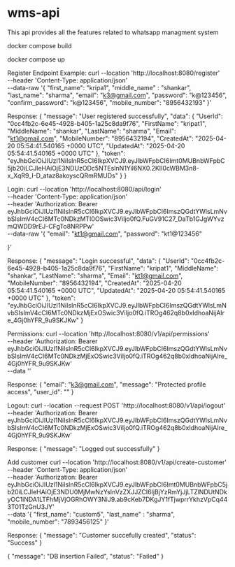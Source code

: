 # wms-api
This api provides all the features related to whatsapp managment system

docker compose build

docker compose up

Register Endpoint 
Example:
curl --location 'http://localhost:8080/register' \
--header 'Content-Type: application/json' \
--data-raw '{
    "first_name": "kripa1",
	"middle_name" : "shankar",
	"last_name": "sharma",
	"email": "k3@gmail.com",
	"password": "k@123456",
	"confirm_password": "k@123456",
	"mobile_number": "8956432193"
}'

Response:
{
    "message": "User registered successfully",
    "data": {
        "UserId": "0cc4fb2c-6e45-4928-b405-1a25c8da9f76",
        "FirstName": "kripat1",
        "MiddleName": "shankar",
        "LastName": "sharma",
        "Email": "kt1@gmail.com",
        "MobileNumber": "8956432194",
        "CreatedAt": "2025-04-20 05:54:41.540165 +0000 UTC",
        "UpdatedAt": "2025-04-20 05:54:41.540165 +0000 UTC"
    },
    "token": "eyJhbGciOiJIUzI1NiIsInR5cCI6IkpXVCJ9.eyJlbWFpbCI6Imt0MUBnbWFpbC5jb20iLCJleHAiOjE3NDUzODc5NTEsInN1YiI6NX0.2KII0cWBM3n8-x_XqR9_I-D_ataz8akoyscQRmRMUDs"
}
}

Login:
curl --location 'http://localhost:8080/api/login' \
--header 'Content-Type: application/json' \
--header 'Authorization: Bearer eyJhbGciOiJIUzI1NiIsInR5cCI6IkpXVCJ9.eyJlbWFpbCI6ImszQGdtYWlsLmNvbSIsImV4cCI6MTc0NDkzMTI0OSwic3ViIjo0fQ.FuGV91C27_DaTb1GJgWYvzmQWDD9rEJ-CFgTo8NRPPw' \
--data-raw '{
    "email": "kt1@gmail.com",
    "password": "kt1@123456"

}'

Response:
{
    "message": "Login successful",
     "data": {
        "UserId": "0cc4fb2c-6e45-4928-b405-1a25c8da9f76",
        "FirstName": "kripat1",
        "MiddleName": "shankar",
        "LastName": "sharma",
        "Email": "kt1@gmail.com",
        "MobileNumber": "8956432194",
        "CreatedAt": "2025-04-20 05:54:41.540165 +0000 UTC",
        "UpdatedAt": "2025-04-20 05:54:41.540165 +0000 UTC"
    },
    "token": "eyJhbGciOiJIUzI1NiIsInR5cCI6IkpXVCJ9.eyJlbWFpbCI6ImszQGdtYWlsLmNvbSIsImV4cCI6MTc0NDkzMjExOSwic3ViIjo0fQ.iTROg462q8b0xIdhoaNijAIre_4Gj0hYFR_9u9SKJKw"
}

Permissions:
curl --location 'http://localhost:8080/v1/api/permissions' \
--header 'Authorization: Bearer eyJhbGciOiJIUzI1NiIsInR5cCI6IkpXVCJ9.eyJlbWFpbCI6ImszQGdtYWlsLmNvbSIsImV4cCI6MTc0NDkzMjExOSwic3ViIjo0fQ.iTROg462q8b0xIdhoaNijAIre_4Gj0hYFR_9u9SKJKw' \
--data ''

Response:
{
    "email": "k3@gmail.com",
    "message": "Protected profile access",
    "user_id": ""
}

Logout:
curl --location --request POST 'http://localhost:8080/v1/api/logout' \
--header 'Authorization: Bearer eyJhbGciOiJIUzI1NiIsInR5cCI6IkpXVCJ9.eyJlbWFpbCI6ImszQGdtYWlsLmNvbSIsImV4cCI6MTc0NDkzMjExOSwic3ViIjo0fQ.iTROg462q8b0xIdhoaNijAIre_4Gj0hYFR_9u9SKJKw'

Response:
{
    "message": "Logged out successfully"
}

Add customer
curl --location 'http://localhost:8080/v1/api/create-customer' \
--header 'Content-Type: application/json' \
--header 'Authorization: Bearer eyJhbGciOiJIUzI1NiIsInR5cCI6IkpXVCJ9.eyJlbWFpbCI6Imt0MUBnbWFpbC5jb20iLCJleHAiOjE3NDU0MjMwNzYsInVzZXJJZCI6IjBjYzRmYjJjLTZlNDUtNDkyOC1iNDA1LTFhMjVjOGRhOWY3NiJ9.ab9cKeb7DKgJY1fTjwprrYkhzVpCq443T01TzGnU3JY' \
--data '{
    "first_name": "custom5",
    "last_name" : "sharma",
    "mobile_number": "7893456125"
}'

Response:
{
    "message": "Customer succefully created",
    "status": "Success"
}

{
    "message": "DB insertion Failed",
    "status": "Failed"
}
